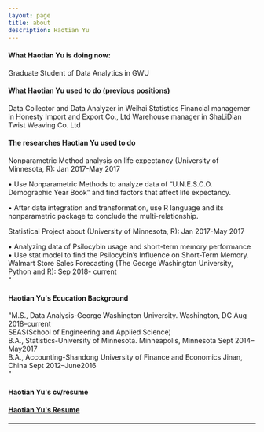 ```yaml
---
layout: page
title: about
description: Haotian Yu
---
```


#### <a name="currentposition"></a>What Haotian Yu is doing now:
Graduate Student of Data Analytics in GWU


#### <a name="previousposition"></a>What Haotian Yu used to do (previous positions)
Data Collector and Data Analyzer in Weihai Statistics
 Financial managemer in Honesty Import and Export Co., Ltd
 Warehouse manager in ShaLiDian Twist Weaving Co. Ltd


#### <a name="researchbackground"></a>The researches Haotian Yu used to do
Nonparametric Method analysis on life expectancy (University of Minnesota, R):            Jan 2017-May 2017 

•	Use Nonparametric Methods to analyze data of “U.N.E.S.C.O. Demographic Year Book” and find factors that affect life expectancy.

•	After data integration and transformation, use R language and its nonparametric package to conclude the multi-relationship.

Statistical Project about (University of Minnesota, R):                                     Jan 2017-May 2017 

•	Analyzing data of Psilocybin usage and short-term memory performance     
•	Use stat model to find the Psilocybin’s Influence on Short-Term Memory.          
Walmart Store Sales Forecasting (The George Washington University, Python and R):             Sep 2018- current   
"



#### <a name="education"></a>Haotian Yu's Ecucation Background
"M.S., Data Analysis-George Washington University. Washington, DC            Aug 2018–current  
         SEAS(School of Engineering and Applied Science)  
B.A., Statistics-University of Minnesota. Minneapolis, Minnesota             Sept 2014–May2017  
B.A., Accounting-Shandong University of Finance and Economics Jinan, China  Sept 2012–June2016                             
"


#### <a name="cvandresume"></a> Haotian Yu's cv/resume
#### [Haotian Yu's Resume](https://github.com/HaotianYu123/HaotianYu123.github.io/blob/master/assets/YHT_Resume.pdf)
---



